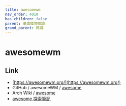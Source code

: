 ```yaml
---
title: awesomewm
nav_order: 4010
has_children: false
parent: 桌面環境微調
grand_parent: 微調
---
```



# awesomewm


## Link

* [https://awesomewm.org/](https://awesomewm.org/)
* GitHub / awesomeWM / [awesome](https://github.com/awesomeWM/awesome)
* Arch Wiki / [awesome](https://wiki.archlinux.org/title/awesome)
* [awesome 探索筆記](https://samwhelp.github.io/note-about-awesome-wm/)
